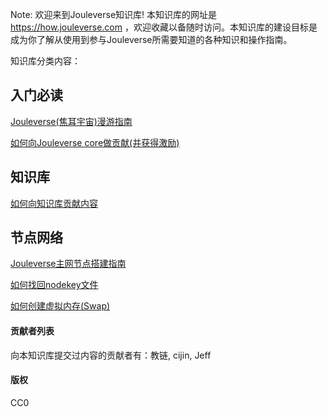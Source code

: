 Note: 欢迎来到Jouleverse知识库! 本知识库的网址是 https://how.jouleverse.com ，欢迎收藏以备随时访问。本知识库的建设目标是成为你了解从使用到参与Jouleverse所需要知道的各种知识和操作指南。

知识库分类内容：

## 入门必读

[Jouleverse(焦耳宇宙)漫游指南](contribute/how-to-ramp-up.md)

[如何向Jouleverse core做贡献(并获得激励)](contribute/how-to-contribute-to-core.md)

## 知识库

[如何向知识库贡献内容](contribute/tutorial.md)


## 节点网络

[Jouleverse主网节点搭建指南](network/how-to-setup-jouleverse-node.md)

[如何找回nodekey文件](network/how-to-recover-nodekey.md)

[如何创建虚拟内存(Swap) ](network/how-to-make-swap.md)


<!--
## 贡献与激励

[如何为Jouleverse做贡献并获得激励](incentive/how-to-contribute-to-jouleverse.md)

[技术开发英雄帖](technology/hero-wanted.md)

-->

#### 贡献者列表

向本知识库提交过内容的贡献者有：教链, cijin, Jeff

#### 版权

CC0
